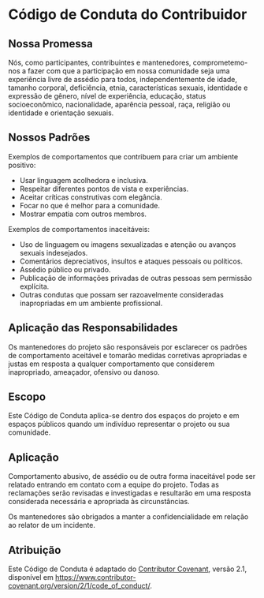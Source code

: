 # Código de Conduta do Contribuidor

## Nossa Promessa

Nós, como participantes, contribuintes e mantenedores, comprometemo-nos a fazer com que a participação em nossa comunidade seja uma experiência livre de assédio para todos, independentemente de idade, tamanho corporal, deficiência, etnia, características sexuais, identidade e expressão de gênero, nível de experiência, educação, status socioeconômico, nacionalidade, aparência pessoal, raça, religião ou identidade e orientação sexuais.

## Nossos Padrões

Exemplos de comportamentos que contribuem para criar um ambiente positivo:

- Usar linguagem acolhedora e inclusiva.
- Respeitar diferentes pontos de vista e experiências.
- Aceitar críticas construtivas com elegância.
- Focar no que é melhor para a comunidade.
- Mostrar empatia com outros membros.

Exemplos de comportamentos inaceitáveis:

- Uso de linguagem ou imagens sexualizadas e atenção ou avanços sexuais indesejados.
- Comentários depreciativos, insultos e ataques pessoais ou políticos.
- Assédio público ou privado.
- Publicação de informações privadas de outras pessoas sem permissão explícita.
- Outras condutas que possam ser razoavelmente consideradas inapropriadas em um ambiente profissional.

## Aplicação das Responsabilidades

Os mantenedores do projeto são responsáveis por esclarecer os padrões de comportamento aceitável e tomarão medidas corretivas apropriadas e justas em resposta a qualquer comportamento que considerem inapropriado, ameaçador, ofensivo ou danoso.

## Escopo

Este Código de Conduta aplica-se dentro dos espaços do projeto e em espaços públicos quando um indivíduo representar o projeto ou sua comunidade.

## Aplicação

Comportamento abusivo, de assédio ou de outra forma inaceitável pode ser relatado entrando em contato com a equipe do projeto. Todas as reclamações serão revisadas e investigadas e resultarão em uma resposta considerada necessária e apropriada às circunstâncias.

Os mantenedores são obrigados a manter a confidencialidade em relação ao relator de um incidente.

## Atribuição

Este Código de Conduta é adaptado do [Contributor Covenant](https://www.contributor-covenant.org), versão 2.1, disponível em <https://www.contributor-covenant.org/version/2/1/code_of_conduct/>.
